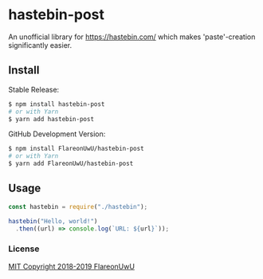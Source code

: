 # hastebin-post
An unofficial library for https://hastebin.com/ which makes 'paste'-creation significantly easier.

## Install
Stable Release:
```sh
$ npm install hastebin-post
# or with Yarn
$ yarn add hastebin-post
```  

GitHub Development Version:  
```sh
$ npm install FlareonUwU/hastebin-post
# or with Yarn
$ yarn add FlareonUwU/hastebin-post
``` 

## Usage
```js
const hastebin = require("./hastebin");

hastebin("Hello, world!")
  .then((url) => console.log(`URL: ${url}`));
```

### License
[MIT Copyright 2018-2019 FlareonUwU](./LICENSE)
